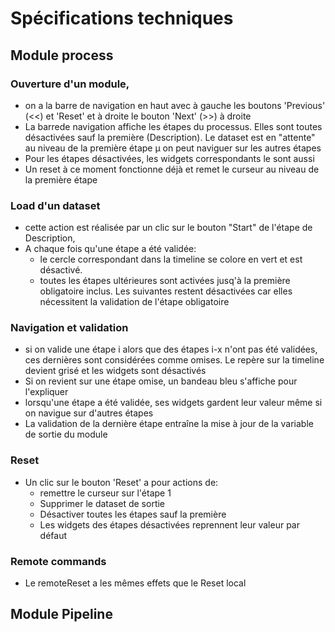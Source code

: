 # Spécifications techniques

## Module process

### Ouverture d'un module, 

* on a la barre de navigation en haut avec à gauche les boutons 'Previous' (<<) et 'Reset' et à droite le bouton 'Next' (>>) à droite
* La barrede navigation affiche les étapes du processus. Elles sont toutes désactivées sauf la première (Description). Le dataset est en "attente" au niveau de la première étape
µ on peut naviguer sur les autres étapes
* Pour les étapes désactivées, les widgets correspondants le sont aussi
* Un reset à ce moment fonctionne déjà et remet le curseur au niveau de la première étape

### Load d'un dataset

* cette action est réalisée par un clic sur le bouton "Start" de l'étape de Description,
* A chaque fois qu'une étape a été validée:
    * le cercle correspondant dans la timeline se colore en vert et est désactivé.
    * toutes les étapes ultérieures sont activées jusq'à la première obligatoire inclus. Les       suivantes restent désactivées car elles nécessitent la validation de l'étape                 obligatoire
    
### Navigation et validation

* si on valide une étape i alors que des étapes i-x n'ont pas été validées, ces dernières sont considérées comme omises. Le repère sur la timeline devient grisé et les widgets sont désactivés
* Si on revient sur une étape omise, un bandeau bleu s'affiche pour l'expliquer
* lorsqu'une étape a été validée, ses widgets gardent leur valeur même si on navigue sur d'autres étapes
* La validation de la dernière étape entraîne la mise à jour de la variable de sortie du module

### Reset

* Un clic sur le bouton 'Reset' a pour actions de:
  * remettre le curseur sur l'étape 1
  * Supprimer le dataset de sortie
  * Désactiver toutes les étapes sauf la première
  * Les widgets des étapes désactivées reprennent leur valeur par défaut
  
### Remote commands

 * Le remoteReset a les mêmes effets que le Reset local
 
## Module Pipeline



